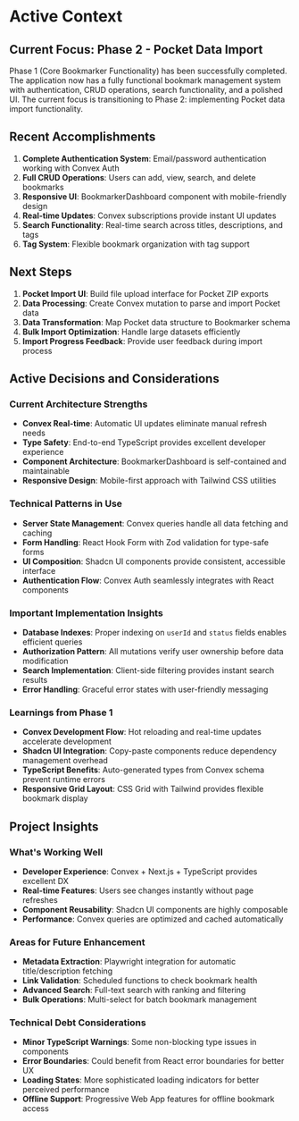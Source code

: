 # Active Context

## Current Focus: Phase 2 - Pocket Data Import

Phase 1 (Core Bookmarker Functionality) has been successfully completed. The application now has a fully functional bookmark management system with authentication, CRUD operations, search functionality, and a polished UI. The current focus is transitioning to Phase 2: implementing Pocket data import functionality.

## Recent Accomplishments

1. **Complete Authentication System**: Email/password authentication working with Convex Auth
2. **Full CRUD Operations**: Users can add, view, search, and delete bookmarks
3. **Responsive UI**: BookmarkerDashboard component with mobile-friendly design
4. **Real-time Updates**: Convex subscriptions provide instant UI updates
5. **Search Functionality**: Real-time search across titles, descriptions, and tags
6. **Tag System**: Flexible bookmark organization with tag support

## Next Steps

1. **Pocket Import UI**: Build file upload interface for Pocket ZIP exports
2. **Data Processing**: Create Convex mutation to parse and import Pocket data
3. **Data Transformation**: Map Pocket data structure to Bookmarker schema
4. **Bulk Import Optimization**: Handle large datasets efficiently
5. **Import Progress Feedback**: Provide user feedback during import process

## Active Decisions and Considerations

### Current Architecture Strengths
- **Convex Real-time**: Automatic UI updates eliminate manual refresh needs
- **Type Safety**: End-to-end TypeScript provides excellent developer experience
- **Component Architecture**: BookmarkerDashboard is self-contained and maintainable
- **Responsive Design**: Mobile-first approach with Tailwind CSS utilities

### Technical Patterns in Use
- **Server State Management**: Convex queries handle all data fetching and caching
- **Form Handling**: React Hook Form with Zod validation for type-safe forms
- **UI Composition**: Shadcn UI components provide consistent, accessible interface
- **Authentication Flow**: Convex Auth seamlessly integrates with React components

### Important Implementation Insights
- **Database Indexes**: Proper indexing on `userId` and `status` fields enables efficient queries
- **Authorization Pattern**: All mutations verify user ownership before data modification
- **Search Implementation**: Client-side filtering provides instant search results
- **Error Handling**: Graceful error states with user-friendly messaging

### Learnings from Phase 1
- **Convex Development Flow**: Hot reloading and real-time updates accelerate development
- **Shadcn UI Integration**: Copy-paste components reduce dependency management overhead
- **TypeScript Benefits**: Auto-generated types from Convex schema prevent runtime errors
- **Responsive Grid Layout**: CSS Grid with Tailwind provides flexible bookmark display

## Project Insights

### What's Working Well
- **Developer Experience**: Convex + Next.js + TypeScript provides excellent DX
- **Real-time Features**: Users see changes instantly without page refreshes
- **Component Reusability**: Shadcn UI components are highly composable
- **Performance**: Convex queries are optimized and cached automatically

### Areas for Future Enhancement
- **Metadata Extraction**: Playwright integration for automatic title/description fetching
- **Link Validation**: Scheduled functions to check bookmark health
- **Advanced Search**: Full-text search with ranking and filtering
- **Bulk Operations**: Multi-select for batch bookmark management

### Technical Debt Considerations
- **Minor TypeScript Warnings**: Some non-blocking type issues in components
- **Error Boundaries**: Could benefit from React error boundaries for better UX
- **Loading States**: More sophisticated loading indicators for better perceived performance
- **Offline Support**: Progressive Web App features for offline bookmark access
